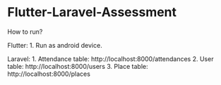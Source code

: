 # Flutter-Laravel-Assessment

How to run?

Flutter:
	1. Run as android device.
	
Laravel:
	1. Attendance table: http://localhost:8000/attendances
	2. User table: http://localhost:8000/users
	3. Place table: http://localhost:8000/places